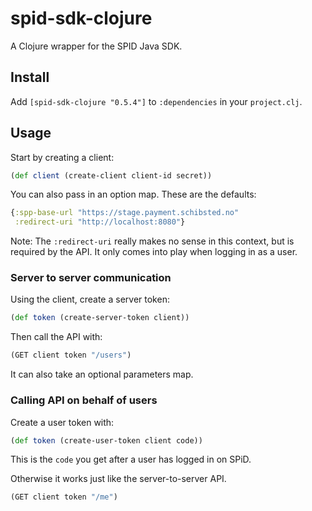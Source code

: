 # spid-sdk-clojure

A Clojure wrapper for the SPID Java SDK.

## Install

Add `[spid-sdk-clojure "0.5.4"]` to `:dependencies` in your `project.clj`.

## Usage

Start by creating a client:

```clj
(def client (create-client client-id secret))
```

You can also pass in an option map. These are the defaults:

```clj
{:spp-base-url "https://stage.payment.schibsted.no"
 :redirect-uri "http://localhost:8080"}
```

Note: The `:redirect-uri` really makes no sense in this context, but
is required by the API. It only comes into play when logging in as a user.

### Server to server communication

Using the client, create a server token:

```clj
(def token (create-server-token client))
```

Then call the API with:

```clj
(GET client token "/users")
```

It can also take an optional parameters map.

### Calling API on behalf of users

Create a user token with:

```clj
(def token (create-user-token client code))
```

This is the `code` you get after a user has logged in on SPiD.

Otherwise it works just like the server-to-server API.

```clj
(GET client token "/me")
```
